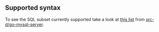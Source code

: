 ## Supported syntax

To see the SQL subset currently supported take a look at [this list](https://github.com/src-d/go-mysql-server/blob/5da99c3ba25f3c637ea5dd041cf5ba73e24ac1f2/SUPPORTED.md) from [src-d/go-mysql-server](https://github.com/src-d/go-mysql-server).
